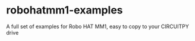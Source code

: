 # robohatmm1-examples
A full set of examples for Robo HAT MM1, easy to copy to your CIRCUITPY drive
